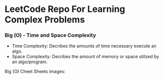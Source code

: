 # LeetCode Repo For Learning Complex Problems

### Big (O) - Time and Space Complexity
- Time Complexity: Decribes the amounts of time necessary execute an algo.
- Space Complexity: Decribes the amount of memory or space utilzed by an algo/program.

Big (O) Cheet Sheets images:

